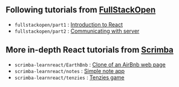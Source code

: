 ## Following tutorials from [FullStackOpen](https://fullstackopen.com/en/#course-contents)

- `fullstackopen/part1` : [Introduction to React](https://fullstackopen.com/en/part1)
- `fullstackopen/part2` : [Communicating with server](https://fullstackopen.com/en/part2)



## More in-depth React tutorials from [Scrimba](https://scrimba.com/learn/learnreact/)

- `scrimba-learnreact/EarthBnb` : [Clone of an AirBnb web page](https://scrimba.com/playlist/pqQgrcN)
- `scrimba-learnreact/notes` : [Simple note app](https://scrimba.com/playlist/pYkgpAP)
- `scrimba-learnreact/tenzies` : [Tenzies game](https://scrimba.com/playlist/pYkgpAP)
